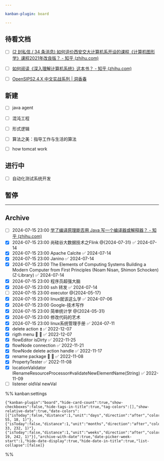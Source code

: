 ```yaml
---

kanban-plugin: board

---
```


## 待看文档

- [ ] [(2 封私信 / 34 条消息) 如何评价西安交大计算机系开设的课程《计算机图形学》课程2021年改良版？ - 知乎 (zhihu.com)](https://www.zhihu.com/question/500385117/answer/2546569612)
- [ ] [如何阅读《深入理解计算机系统》这本书？ - 知乎 (zhihu.com)](https://www.zhihu.com/question/20402534/answer/2655186100)
- [ ] [OpenSIPS2.4.X 中文实战系列 | 洞香春](https://wdd.js.org/opensips/)


## 新建

- [ ] java agent
- [ ] 混沌工程
- [ ] 形式逻辑
- [ ] 算法之美：指导工作与生活的算法
- [ ] how tomcat work


## 进行中

- [ ] 自动化测试系统开发


## 暂停



***

## Archive

- [ ] 2024-07-15 23:00 [学了编译原理能否用 Java 写一个编译器或解释器？ - 知乎 (zhihu.com)](https://www.zhihu.com/question/39835953)
- [x] 2024-07-15 23:00 尚硅谷大数据技术之Flink @{2024-07-31} ✅ 2024-07-14
- [x] 2024-07-15 23:00 Apache Calcite ✅ 2024-07-14
- [x] 2024-07-15 23:00 Janino ✅ 2024-07-14
- [x] 2024-07-15 23:00 The Elements of Computing Systems  Building a Modern Computer from First Principles (Noam Nisan, Shimon Schocken) (Z-Library) ✅ 2024-07-14
- [x] 2024-07-15 23:00 程序员超强大脑
- [x] 2024-07-15 23:00 ssh 转发 ✅ 2024-07-14
- [ ] 2024-07-15 23:00 executor @{2024-05-17}
- [x] 2024-07-15 23:00 linux就该这么学 ✅ 2024-07-06
- [x] 2024-07-15 23:00 Google-技术写作
- [x] 2024-07-15 23:00 简单统计学 @{2024-05-31}
- [x] 2024-07-15 23:00 修改代码的艺术
- [x] 2024-07-15 23:00 linux系统管理手册 ✅ 2024-07-11
- [x] delete action ⏫ ✅ 2022-12-07
- [x] rigth menu 🛫 📅 ✅ 2022-12-07
- [x] flowEditor isDirty ✅ 2022-11-25
- [x] flowNode connection ✅ 2022-11-21
- [x] flowNode delete action handle ✅ 2022-11-17
- [x] rename package 🛫 📅 ✅ 2022-11-08
- [x] PropertyTester ✅ 2022-11-08
- [x] locationValidator IRenameResourceProcessor#validateNewElementName(String) ✅ 2022-11-09
- [ ] listener oldVal newVal

%% kanban:settings
```
{"kanban-plugin":"board","hide-card-count":true,"show-checkboxes":false,"hide-tags-in-title":true,"tag-colors":[],"show-relative-date":true,"date-colors":[{"isToday":false,"distance":1,"unit":"days","direction":"after","color":"rgba(222, 55, 18, 1)"},{"isToday":false,"distance":1,"unit":"months","direction":"after","color":"rgba(16, 33, 232, 1)"},{"isToday":false,"distance":1,"unit":"weeks","direction":"after","color":"rgba(197, 19, 242, 1)"}],"archive-with-date":true,"date-picker-week-start":1,"hide-date-display":true,"hide-date-in-title":true,"list-collapse":[false]}
```
%%